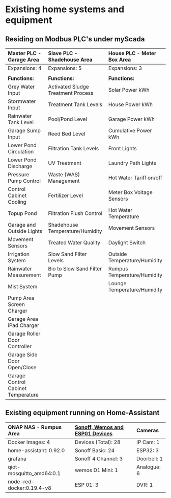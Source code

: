 # Existing home systems and equipment

## Residing on Modbus PLC's under myScada

|Master PLC - Garage Area           |Slave PLC - Shadehouse Area        |House PLC - Meter Box Area         |
|:----------------------------------|:----------------------------------|:----------------------------------|
|Expansions: 4                      |Expansions: 5                      |Expansions: 3                      |
|                                   |                                   |                                   |
|**Functions:**                      |**Functions:**                      |**Functions:**                   |
|Grey Water Input                   |Activated Sludge Treatment Process |Solar Power kWh                    |
|Stormwater Input                   |Treatment Tank Levels              |House Power kWh                    |
|Rainwater Tank Level               |Pool/Pond Level                    |Garage Power kWh                   |
|Garage Sump Input                  |Reed Bed Level                     |Cumulative Power kWh               |
|Lower Pond Circulation             |Filtration Tank Levels             |Front Lights                       |
|Lower Pond Discharge               |UV Treatment                       |Laundry Path Lights                |
|Pressure Pump Control              |Waste (WAS) Management             |Hot Water Tariff on/off            |
|Control Cabinet Cooling            |Fertilizer Level                   |Meter Box Voltage Sensors          |
|Topup Pond                         |Filtration Flush Control           |Hot Water Temperature              |
|Garage and Outside Lights          |Shadehouse Temperature/Humidity    |Movement Sensors                   |
|Movement Sensors                   |Treated Water Quality              |Daylight Switch                    |
|Irrigation System                  |Slow Sand Filter Levels            |Outside Temperature/Humidity       |
|Rainwater Measurement              |Bio to Slow Sand Filter Pump       |Rumpus Temperature/Humidity        |
|Mist System                        |                                   |Lounge Temperature/Humidity        |
|Pump Area Screen Charger           |                                   |                                   |
|Garage Area iPad Charger           |                                   |                                   |
|Garage Roller Door Controller      |                                   |                                   |
|Garage Side Door Open/Close        |                                   |                                   |
|Garage Control Cabinet Temperature |                                   |                                   |

## Existing equipment running on Home-Assistant

|QNAP NAS - Rumpus Area             |[Sonoff, Wemos and ESP01 Devices](https://github.com/wellsy57/Home-Assistant-Project/blob/master/files/MQTT.md)    |Cameras                            |
|:----------------------------------|:----------------------------------|:----------------------------------|
|Docker Images: 4                   |Devices (Total): 28                |IP Cam: 1                          |
|home-assistant: 0.92.0             |Sonoff Basic: 24                   |ESP32: 3                           |
|grafana                            |Sonoff 4 Channel: 3                |Doorbell: 1                        |
|qiot-mosquitto_amd64:0.1           |wemos D1 Mini: 1                   |Analogue: 6                        |
|node-red-docker:0.19.4-v8          |ESP 01: 3                          |DVR: 1                             |
